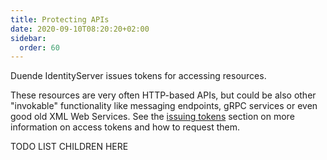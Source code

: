 ```yaml
---
title: Protecting APIs
date: 2020-09-10T08:20:20+02:00
sidebar:
  order: 60
---
```



Duende IdentityServer issues tokens for accessing resources.

These resources are very often HTTP-based APIs, but could be also other "invokable" functionality like messaging endpoints, gRPC services or even good old XML Web Services. See the [issuing tokens](/identityserver/v5/tokens) section on more information on access tokens and how to request them.

TODO LIST CHILDREN HERE


